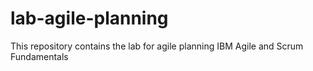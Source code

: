 # lab-agile-planning
This repository contains the lab for agile planning IBM Agile and Scrum Fundamentals
